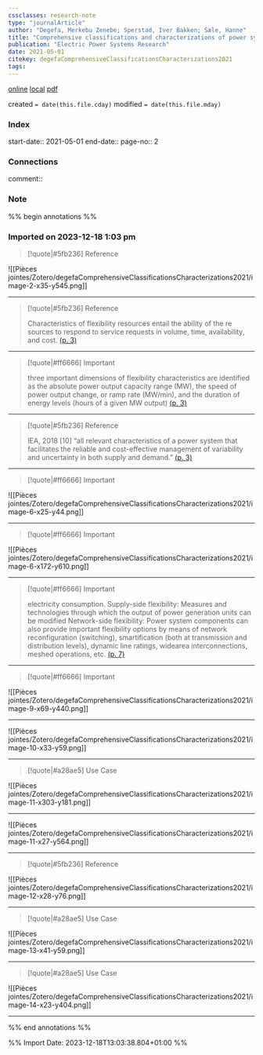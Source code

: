 ```yaml
---
cssclasses: research-note
type: "journalArticle"
author: "Degefa, Merkebu Zenebe; Sperstad, Iver Bakken; Sæle, Hanne"
title: "Comprehensive classifications and characterizations of power system flexibility resources"
publication: "Electric Power Systems Research"
date: 2021-05-01
citekey: degefaComprehensiveClassificationsCharacterizations2021
tags: 
---
```



[online](http://zotero.org/groups/5242748/items/CATS8Q4Q) [local](zotero://select/groups/5242748/items/CATS8Q4Q) [pdf](file://C:\Users\wengerj\Zotero\storage\6QUN4L9H\Degefa%20et%20al.%20-%202021%20-%20Comprehensive%20classifications%20and%20characterization.pdf)

created `= date(this.file.cday)`
modified `= date(this.file.mday)`

### Index

start-date:: 2021-05-01
end-date:: 
page-no:: 2

### Connections

comment:: 

### Note

%% begin annotations %%


### Imported on 2023-12-18 1:03 pm

>[!quote|#5fb236] Reference
>
![[Pièces jointes/Zotero/degefaComprehensiveClassificationsCharacterizations2021/image-2-x35-y545.png]] 


---

>[!quote|#5fb236] Reference
>
> Characteristics of flexibility resources entail the ability of the re sources to respond to service requests in volume, time, availability, and cost. [(p. 3)](zotero://open-pdf/groups/5242748/items/6QUN4L9H?page=3&annotation=SATT8PDC)


---

>[!quote|#ff6666] Important
>
> three important dimensions of flexibility characteristics are identified as the absolute power output capacity range (MW), the speed of power output change, or ramp rate (MW/min), and the duration of energy levels (hours of a given MW output) [(p. 3)](zotero://open-pdf/groups/5242748/items/6QUN4L9H?page=3&annotation=H6MFD8WN)


---

>[!quote|#5fb236] Reference
>
> IEA, 2018 [10] “all relevant characteristics of a power system that facilitates the reliable and cost-effective management of variability and uncertainty in both supply and demand.” [(p. 3)](zotero://open-pdf/groups/5242748/items/6QUN4L9H?page=3&annotation=5PA6EMDW)


---

>[!quote|#ff6666] Important
>
![[Pièces jointes/Zotero/degefaComprehensiveClassificationsCharacterizations2021/image-6-x25-y44.png]] 


---

>[!quote|#ff6666] Important
>
![[Pièces jointes/Zotero/degefaComprehensiveClassificationsCharacterizations2021/image-6-x172-y610.png]] 


---

>[!quote|#ff6666] Important
>
> electricity consumption. Supply-side flexibility: Measures and technologies through which the output of power generation units can be modified Network-side flexibility: Power system components can also provide important flexibility options by means of network reconfiguration (switching), smartification (both at transmission and distribution levels), dynamic line ratings, widearea interconnections, meshed operations, etc. [(p. 7)](zotero://open-pdf/groups/5242748/items/6QUN4L9H?page=7&annotation=KCUTNML8)


---

>[!quote|#ff6666] Important
>
![[Pièces jointes/Zotero/degefaComprehensiveClassificationsCharacterizations2021/image-9-x69-y440.png]] 


---

![[Pièces jointes/Zotero/degefaComprehensiveClassificationsCharacterizations2021/image-10-x33-y59.png]] 


---

>[!quote|#a28ae5] Use Case
>
![[Pièces jointes/Zotero/degefaComprehensiveClassificationsCharacterizations2021/image-11-x303-y181.png]] 


---

![[Pièces jointes/Zotero/degefaComprehensiveClassificationsCharacterizations2021/image-11-x27-y564.png]] 


---

>[!quote|#5fb236] Reference
>
![[Pièces jointes/Zotero/degefaComprehensiveClassificationsCharacterizations2021/image-12-x28-y76.png]] 


---

>[!quote|#a28ae5] Use Case
>
![[Pièces jointes/Zotero/degefaComprehensiveClassificationsCharacterizations2021/image-13-x41-y59.png]] 


---

>[!quote|#a28ae5] Use Case
>
![[Pièces jointes/Zotero/degefaComprehensiveClassificationsCharacterizations2021/image-14-x23-y404.png]] 


---

%% end annotations %%

%% Import Date: 2023-12-18T13:03:38.804+01:00 %%
